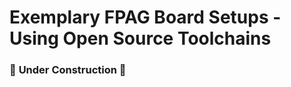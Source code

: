 # Exemplary FPAG Board Setups - Using Open Source Toolchains

### :construction: <TODO> Under Construction :construction:
